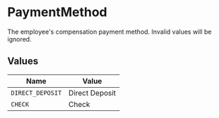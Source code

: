 # PaymentMethod

The employee's compensation payment method. Invalid values will be ignored.


## Values

| Name             | Value            |
| ---------------- | ---------------- |
| `DIRECT_DEPOSIT` | Direct Deposit   |
| `CHECK`          | Check            |